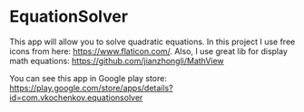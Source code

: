 # EquationSolver

This app will allow you to solve quadratic equations. 
In this project I use free icons from here: https://www.flaticon.com/. 
Also, I use great lib for display math equations: https://github.com/jianzhongli/MathView

You can see this app in Google play store: https://play.google.com/store/apps/details?id=com.vkochenkov.equationsolver
